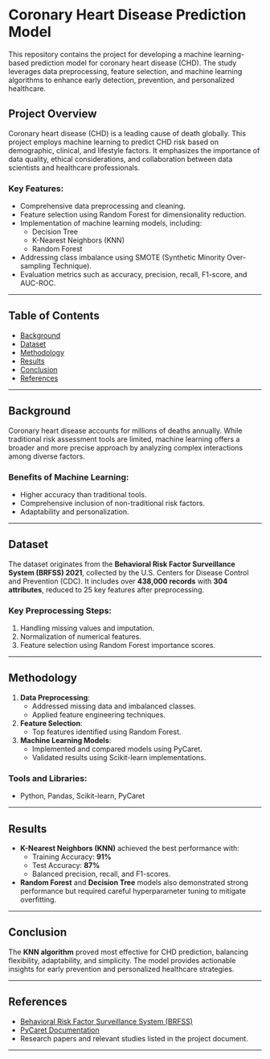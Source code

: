 # Coronary Heart Disease Prediction Model

This repository contains the project for developing a machine learning-based prediction model for coronary heart disease (CHD). The study leverages data preprocessing, feature selection, and machine learning algorithms to enhance early detection, prevention, and personalized healthcare.

## Project Overview

Coronary heart disease (CHD) is a leading cause of death globally. This project employs machine learning to predict CHD risk based on demographic, clinical, and lifestyle factors. It emphasizes the importance of data quality, ethical considerations, and collaboration between data scientists and healthcare professionals.

### Key Features:
- Comprehensive data preprocessing and cleaning.
- Feature selection using Random Forest for dimensionality reduction.
- Implementation of machine learning models, including:
  - Decision Tree
  - K-Nearest Neighbors (KNN)
  - Random Forest
- Addressing class imbalance using SMOTE (Synthetic Minority Over-sampling Technique).
- Evaluation metrics such as accuracy, precision, recall, F1-score, and AUC-ROC.

---

## Table of Contents
- [Background](#background)
- [Dataset](#dataset)
- [Methodology](#methodology)
- [Results](#results)
- [Conclusion](#conclusion)
- [References](#references)

---

## Background

Coronary heart disease accounts for millions of deaths annually. While traditional risk assessment tools are limited, machine learning offers a broader and more precise approach by analyzing complex interactions among diverse factors.

### Benefits of Machine Learning:
- Higher accuracy than traditional tools.
- Comprehensive inclusion of non-traditional risk factors.
- Adaptability and personalization.

---

## Dataset

The dataset originates from the **Behavioral Risk Factor Surveillance System (BRFSS) 2021**, collected by the U.S. Centers for Disease Control and Prevention (CDC). It includes over **438,000 records** with **304 attributes**, reduced to 25 key features after preprocessing.

### Key Preprocessing Steps:
1. Handling missing values and imputation.
2. Normalization of numerical features.
3. Feature selection using Random Forest importance scores.

---

## Methodology

1. **Data Preprocessing**:
   - Addressed missing data and imbalanced classes.
   - Applied feature engineering techniques.
2. **Feature Selection**:
   - Top features identified using Random Forest.
3. **Machine Learning Models**:
   - Implemented and compared models using PyCaret.
   - Validated results using Scikit-learn implementations.

### Tools and Libraries:
- Python, Pandas, Scikit-learn, PyCaret

---

## Results

- **K-Nearest Neighbors (KNN)** achieved the best performance with:
  - Training Accuracy: **91%**
  - Test Accuracy: **87%**
  - Balanced precision, recall, and F1-scores.
- **Random Forest** and **Decision Tree** models also demonstrated strong performance but required careful hyperparameter tuning to mitigate overfitting.

---

## Conclusion

The **KNN algorithm** proved most effective for CHD prediction, balancing flexibility, adaptability, and simplicity. The model provides actionable insights for early prevention and personalized healthcare strategies.

---

## References

- [Behavioral Risk Factor Surveillance System (BRFSS)](https://www.cdc.gov/brfss/)
- [PyCaret Documentation](https://pycaret.org/)
- Research papers and relevant studies listed in the project document.

---
